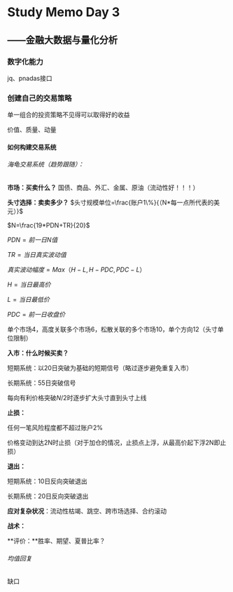 # Study Memo Day 3

## ——金融大数据与量化分析

### 数字化能力

jq、pnadas接口

### 创建自己的交易策略

单一组合的投资策略不见得可以取得好的收益

价值、质量、动量

#### 如何构建交易系统

###### 海龟交易系统（趋势跟随）：

**市场：买卖什么？**                 国债、商品、外汇、金属、原油（流动性好！！！）

**头寸选择：卖卖多少？**         $头寸规模单位=\frac{账户1\%}{（N*每一点所代表的美元）}$

$N=\frac{19*PDN+TR}{20}$

$PDN=前一日N值$

$TR=当日真实波动值$

$真实波动幅度=Max（H-L,H-PDC,PDC-L）$

$H=当日最高价$

$L=当日最低价$

$PDC=前一日收盘价$

单个市场4，高度关联多个市场6，松散关联的多个市场10，单个方向12（头寸单位限制）

**入市：什么时候买卖？**

短期系统：以20日突破为基础的短期信号（略过逐步避免重复入市）

长期系统：55日突破信号

每向有利价格突破$N/2$时逐步扩大头寸直到头寸上线

**止损：**

任何一笔风险程度都不超过账户2%

价格变动到达2N时止损（对于加仓的情况，止损点上浮，从最高价起下浮2N即止损）

**退出：**

短期系统：10日反向突破退出

长期系统：20日反向突破退出

**应对复杂状况**：流动性枯竭、跳空、跨市场选择、合约滚动

**战术：**

**评价：**胜率、期望、夏普比率？



###### 均值回复

缺口


